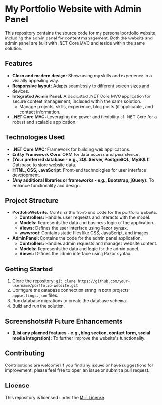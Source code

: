 # My Portfolio Website with Admin Panel

This repository contains the source code for my personal portfolio website, including the admin panel for content management. Both the website and admin panel are built with .NET Core MVC and reside within the same solution.

## Features

* **Clean and modern design:** Showcasing my skills and experience in a visually appealing way.
* **Responsive layout:** Adapts seamlessly to different screen sizes and devices.
* **Integrated Admin Panel:** A dedicated .NET Core MVC application for secure content management, included within the same solution.
    * Manage projects, skills, experience, blog posts (if applicable), and contact information.
* **.NET Core MVC:**  Leveraging the power and flexibility of .NET Core for a robust and scalable application.

## Technologies Used

* **.NET Core MVC:**  Framework for building web applications.
* **Entity Framework Core:**  ORM for data access and persistence.
* **(Your preferred database - e.g., SQL Server, PostgreSQL, MySQL):**  Database to store website data.
* **HTML, CSS, JavaScript:**  Front-end technologies for user interface development.
* **(Any additional libraries or frameworks - e.g., Bootstrap, jQuery):**  To enhance functionality and design.

## Project Structure

* **PortfolioWebsite:** Contains the front-end code for the portfolio website.
    * **Controllers:**  Handles user requests and interacts with the model.
    * **Models:**  Represents the data and business logic of the application.
    * **Views:**  Defines the user interface using Razor syntax.
    * **wwwroot:**  Contains static files like CSS, JavaScript, and images.
* **AdminPanel:** Contains the code for the admin panel application.
    * **Controllers:**  Handles admin requests and manages website content.
    * **Models:**  Represents the data and logic for the admin panel.
    * **Views:**  Defines the admin interface using Razor syntax.


## Getting Started

1. Clone the repository: `git clone https://github.com/your-username/portfolio-website.git`
2. Configure the database connection string in both projects' `appsettings.json` files.
3. Run database migrations to create the database schema.
4. Build and run the solution.

## Screenshots## Future Enhancements

* **(List any planned features - e.g., blog section, contact form, social media integration):**  To further improve the website's functionality.

## Contributing

Contributions are welcome! If you find any issues or have suggestions for improvement, please feel free to open an issue or submit a pull request.

## License

This repository is licensed under the [MIT License](LICENSE).
